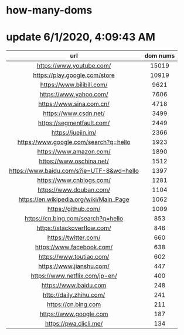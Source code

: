 # how-many-doms

# update 6/1/2020, 4:09:43 AM

url | dom nums
:-: | :-:
https://www.youtube.com/ | 15019
https://play.google.com/store | 10919
https://www.bilibili.com/ | 9621
https://www.yahoo.com/ | 7606
https://www.sina.com.cn/ | 4718
https://www.csdn.net/ | 3499
https://segmentfault.com/ | 2449
https://juejin.im/ | 2366
https://www.google.com/search?q=hello | 1923
https://www.amazon.com/ | 1890
https://www.oschina.net/ | 1512
https://www.baidu.com/s?ie=UTF-8&wd=hello | 1397
https://www.cnblogs.com/ | 1281
https://www.douban.com/ | 1104
https://en.wikipedia.org/wiki/Main_Page | 1062
https://github.com/ | 1009
https://cn.bing.com/search?q=hello | 853
https://stackoverflow.com/ | 846
https://twitter.com/ | 660
https://www.facebook.com/ | 638
https://www.toutiao.com/ | 602
https://www.jianshu.com/ | 447
https://www.netflix.com/jp-en/ | 400
https://www.baidu.com | 248
http://daily.zhihu.com/ | 241
https://cn.bing.com | 211
https://www.google.com | 187
https://pwa.clicli.me/ | 134
